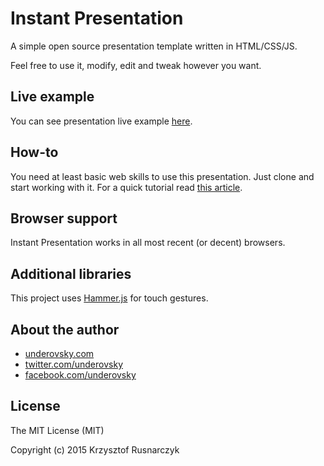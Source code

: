 # Instant Presentation
A simple open source presentation template written in HTML/CSS/JS.

Feel free to use it, modify, edit and tweak however you want.

## Live example
You can see presentation live example [here](https://underovsky.com/showcase/instant-presentation/).

## How-to
You need at least basic web skills to use this presentation. Just clone and start working with it. For a quick tutorial read [this article](https://underovsky.com/article/21/en).

## Browser support
Instant Presentation works in all most recent (or decent) browsers.

## Additional libraries
This project uses [Hammer.js](https://github.com/hammerjs/hammer.js) for touch gestures.

## About the author
* [underovsky.com](https://underovsky.com)
* [twitter.com/underovsky](https://twitter.com/underovsky)
* [facebook.com/underovsky](https://facebook.com/underovsky)

## License
The MIT License (MIT)

Copyright (c) 2015 Krzysztof Rusnarczyk
